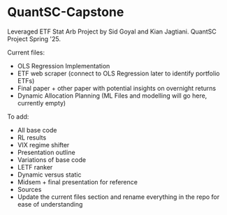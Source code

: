 # QuantSC-Capstone
Leveraged ETF Stat Arb Project by Sid Goyal and Kian Jagtiani. QuantSC Project Spring '25.


Current files:
- OLS Regression Implementation
- ETF web scraper (connect to OLS Regression later to identify portfolio ETFs)
- Final paper + other paper with potential insights on overnight returns
- Dynamic Allocation Planning (ML Files and modelling will go here, currently empty)

To add:
- All base code
- RL results
- VIX regime shifter
- Presentation outline
- Variations of base code
- LETF ranker
- Dynamic versus static
- Midsem + final presentation for reference
- Sources
- Update the current files section and rename everything in the repo for ease of understanding
